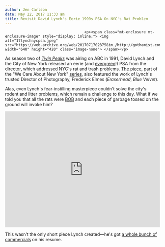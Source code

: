 ```yaml
---
author: Jen Carlson
date: May 22, 2017 11:33 am
title: Revisit David Lynch's Eerie 1990s PSA On NYC's Rat Problem
---
```


	
										<p><span class="mt-enclosure mt-enclosure-image" style="display: inline;"> <img alt="17lynchnycpsa.jpeg" src="https://web.archive.org/web/20170717023758im_/http://gothamist.com/attachments/arts_jen/17lynchnycpsa.jpeg" width="640" height="420" class="image-none"> </span></p>

<p>As season two of <a href="https://web.archive.org/web/20170717023758/http://laist.com/tags/twinpeaks"><em>Twin Peaks</em></a> was airing on ABC in 1991, David Lynch and the City of New York released an eerie (and <a href="https://web.archive.org/web/20170717023758/http://gothamist.com/2016/05/01/what_neighborhood_will_our_rats_ove.php">evergreen</a>!) PSA from the director, which addressed NYC&apos;s rat and trash problems. <a href="https://web.archive.org/web/20170717023758/http://gothamist.com/2012/03/13/video_david_lynchs_psa_for_nycs_rat.php">The piece</a>, part of the &quot;We Care About New York&quot; <a href="https://web.archive.org/web/20170717023758/https://www.youtube.com/watch?v=3l6XFkFLblg">series</a>, also featured the work of Lynch&apos;s trusted Director of Photography, Frederick Elmes (<em>Eraserhead</em>, <em>Blue Velvet</em>). </p>

<p>Alas, even Lynch&apos;s fear-instilling masterpiece couldn&apos;t solve the city&apos;s rodent and litter problems, which remain a challenge to this day. What if we told you that all the rats were <a href="https://web.archive.org/web/20170717023758/http://twinpeaks.wikia.com/wiki/BOB">BOB</a> and each piece of garbage tossed on the ground will invoke him?</p>

<div style="position:relative;height:0;padding-bottom:75.0%"><iframe src="https://web.archive.org/web/20170717023758if_/https://www.youtube.com/embed/_yM825rDhzU?ecver=2" width="480" height="360" frameborder="0" style="position:absolute;width:100%;height:100%;left:0" allowfullscreen></iframe></div>

<p>This wasn&apos;t the only short piece Lynch created&#x2014;he&apos;s got <a href="https://web.archive.org/web/20170717023758/http://www.lynchnet.com/ads/">a whole bunch of commercials</a> on his resume.</p>					
										
									
				
